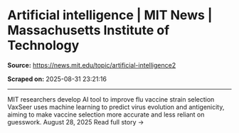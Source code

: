 # Artificial intelligence | MIT News | Massachusetts Institute of Technology

**Source:** https://news.mit.edu/topic/artificial-intelligence2

**Scraped on:** 2025-08-31 23:21:16

---

MIT researchers develop AI tool to improve flu vaccine strain selection
VaxSeer uses machine learning to predict virus evolution and antigenicity, aiming to make vaccine selection more accurate and less reliant on guesswork.
August 28, 2025
Read full story
→